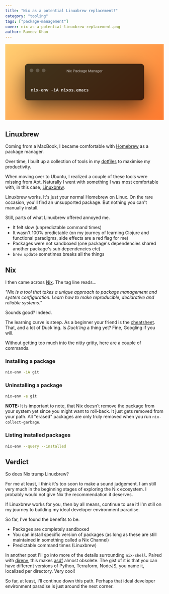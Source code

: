 ```yaml
---
title: "Nix as a potential Linuxbrew replacement?"
category: "tooling"
tags: ["package-management"]
cover: nix-as-a-potential-linuxbrew-replacement.png
author: Rameez Khan
---
```


![Banner](nix-as-a-potential-linuxbrew-replacement.png)

## Linuxbrew

Coming from a MacBook, I became comfortable with [Homebrew](https://brew.sh/) as a package manager. 
 
Over time, I built up a collection of tools in my [dotfiles](https://github.com/rameezk/dotfiles) to maximise my productivity.

When moving over to Ubuntu, I realized a couple of these tools were missing from Apt. Naturally I went with something I was most
comfortable with, in this case, [Linuxbrew](https://docs.brew.sh/Homebrew-on-Linux).

Linuxbrew works. It's just your normal Homebrew on Linux. On the rare occasion, you'll find an unsupported package. But nothing 
you can't manually install.

Still, parts of what Linuxbrew offered annoyed me.
- It felt slow (unpredictable command times)
- It wasn't 100% predictable (on my journey of learning Clojure and functional paradigms, side effects are a red flag for me)
- Packages were not sandboxed (one package's dependencies shared another package's sub dependencies etc)
- `brew update` sometimes breaks all the things

## Nix

I then came across [Nix](https://nixos.org/). The tag line reads...

_"Nix is a tool that takes a unique approach to package management and system configuration. Learn how to make reproducible, 
declarative and reliable systems."_

Sounds good? Indeed.

The learning curve is steep. As a beginner your friend is the [cheatsheet](https://nixos.wiki/wiki/Cheatsheet). That, and a lot
of Duck'ing. Is _Duck'ing_ a thing yet? Fine, Googling if you will.

Without getting too much into the nitty gritty, here are a couple of commands.

### Installing a package
```bash
nix-env -iA git
```

### Uninstalling a package
```bash
nix-env -e git
```
**NOTE:** It is important to note, that Nix doesn't remove the package from your system yet since you might want to roll-back. It just gets removed
from your path. All "erased" packages are only truly removed when you run `nix-collect-garbage`. 

### Listing installed packages
```bash
nix-env --query --installed
```

## Verdict

So does Nix trump Linuxbrew? 

For me at least, I think it's too soon to make a sound judgement. I am still very much in the beginning stages of exploring the Nix
ecosystem. I probably would not give Nix the recommendation it deserves. 

If Linuxbrew works for you, then by all means, continue to use it! I'm still on my journey to building my ideal developer environment paradise.

So far, I've found the benefits to be.
- Packages are completely sandboxed
- You can install specific version of packages (as long as these are still maintained in something called a Nix Channel)
- Predictable command times (Linuxbrew)

In another post I'll go into more of the details surrounding `nix-shell`. Paired with [direnv](https://direnv.net/), this makes [asdf](https://asdf-vm.com/#/)
almost obsolete. The gist of it is that you can have different versions of Python, Terraform, NodeJS, you name it, localized per directory. Very cool!

So far, at least, I'll continue down this path. Perhaps that ideal developer environment paradise is just around the next corner.
